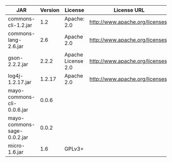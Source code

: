 
| JAR | Version | License | License URL | URL |
| --- | --- | --- | --- | --- |
| commons-cli-1.2.jar | 1.2 | Apache: 2.0 | http://www.apache.org/licenses/ | http://commons.apache.org/proper/commons-cli/index.html |
| commons-lang-2.6.jar | 2.6 | Apache 2.0 | http://www.apache.org/licenses/ | http://commons.apache.org/proper/commons-lang/index.html |
| gson-2.2.2.jar | 2.2.2 | Apache License 2.0 | http://www.apache.org/licenses/ | https://github.com/google/gson |
| log4j-1.2.17.jar | 1.2.17 | Apache 2.0 | http://www.apache.org/licenses/ | http://logging.apache.org/log4j/1.2/ |
| mayo-commons-cli-0.0.6.jar | 0.0.6 |  |  | http://github.com/BioinformaticsToolsAtMayo |
| mayo-commons-sage-0.0.2.jar | 0.0.2 |  |  | http://github.com/BioinformaticsToolsAtMayo |
| micro-1.6.jar | 1.6 | GPLv3+ |  | http://github.com/pjeraldo/S_aureus_typing_methods |
